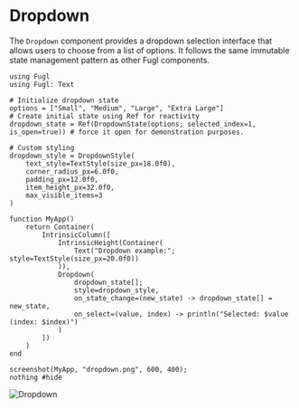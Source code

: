 # Dropdown

The `Dropdown` component provides a dropdown selection interface that allows users to choose from a list of options. 
It follows the same immutable state management pattern as other Fugl components.

```@example DropDown
using Fugl
using Fugl: Text

# Initialize dropdown state
options = ["Small", "Medium", "Large", "Extra Large"]
# Create initial state using Ref for reactivity
dropdown_state = Ref(DropdownState(options; selected_index=1, is_open=true)) # force it open for demonstration purposes.

# Custom styling
dropdown_style = DropdownStyle(
    text_style=TextStyle(size_px=18.0f0),
    corner_radius_px=6.0f0,
    padding_px=12.0f0,
    item_height_px=32.0f0,
    max_visible_items=3
)

function MyApp()
    return Container(
        IntrinsicColumn([
            IntrinsicHeight(Container(
                Text("Dropdown example:"; style=TextStyle(size_px=20.0f0))
            )),
            Dropdown(
                dropdown_state[];
                style=dropdown_style,
                on_state_change=(new_state) -> dropdown_state[] = new_state,
                on_select=(value, index) -> println("Selected: $value (index: $index)")
            )
        ])
    )
end

screenshot(MyApp, "dropdown.png", 600, 400);
nothing #hide
```

![Dropdown](dropdown.png)
